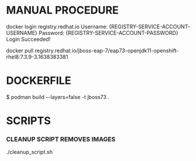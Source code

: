 # MANUAL PROCEDURE
docker login registry.redhat.io
Username: {REGISTRY-SERVICE-ACCOUNT-USERNAME}
Password: {REGISTRY-SERVICE-ACCOUNT-PASSWORD}
Login Succeeded!

docker pull registry.redhat.io/jboss-eap-7/eap73-openjdk11-openshift-rhel8:7.3.9-3.1638383381

# DOCKERFILE
$ podman build --layers=false -t jboss73 .

# SCRIPTS
### CLEANUP SCRIPT REMOVES IMAGES
./cleanup_script.sh 
